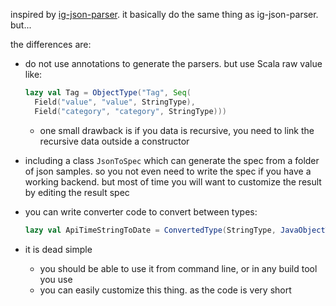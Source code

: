 
inspired by [ig-json-parser](https://github.com/Instagram/ig-json-parser). it basically do the same thing as ig-json-parser. but...

the differences are:

* do not use annotations to generate the parsers. but use Scala raw value like:
    ```scala
    lazy val Tag = ObjectType("Tag", Seq(
      Field("value", "value", StringType),
      Field("category", "category", StringType)))
    ```

    * one small drawback is if you data is recursive, you need to link the recursive data outside a constructor

* including a class `JsonToSpec` which can generate the spec from a folder of json samples. so you not even need to write the spec if you have a working backend. but most of time you will want to customize the result by editing the result spec
* you can write converter code to convert between types:

    ```scala
    lazy val ApiTimeStringToDate = ConvertedType(StringType, JavaObjectType("java.util.Date"), "ApiTimeStringToDate", "DateToApiTimeString")
    ```
* it is dead simple
    * you should be able to use it from command line, or in any build tool you use
    * you can easily customize this thing. as the code is very short
